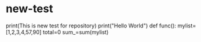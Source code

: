 # new-test
print(This is new test for repository)
print("Hello World")
def func():
mylist=[1,2,3,4,57,90]
total=0
sum_=sum(mylist)
